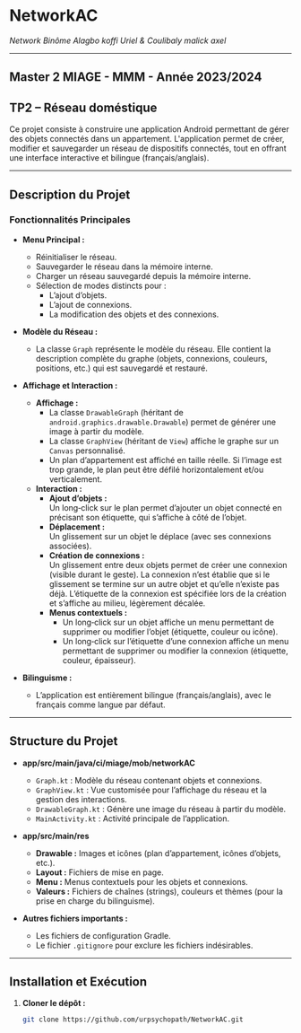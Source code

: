 # NetworkAC  
*Network Binôme Alagbo koffi Uriel & Coulibaly malick axel*

---

## Master 2 MIAGE - MMM - Année 2023/2024  
## TP2 – Réseau doméstique

Ce projet consiste à construire une application Android permettant de gérer des objets connectés dans un appartement. L'application permet de créer, modifier et sauvegarder un réseau de dispositifs connectés, tout en offrant une interface interactive et bilingue (français/anglais).

---

## Description du Projet

### Fonctionnalités Principales

- **Menu Principal :**
  - Réinitialiser le réseau.
  - Sauvegarder le réseau dans la mémoire interne.
  - Charger un réseau sauvegardé depuis la mémoire interne.
  - Sélection de modes distincts pour :
    - L’ajout d’objets.
    - L’ajout de connexions.
    - La modification des objets et des connexions.

- **Modèle du Réseau :**
  - La classe `Graph` représente le modèle du réseau. Elle contient la description complète du graphe (objets, connexions, couleurs, positions, etc.) qui est sauvegardé et restauré.

- **Affichage et Interaction :**
  - **Affichage :**  
    - La classe `DrawableGraph` (héritant de `android.graphics.drawable.Drawable`) permet de générer une image à partir du modèle.
    - La classe `GraphView` (héritant de `View`) affiche le graphe sur un `Canvas` personnalisé.
    - Un plan d’appartement est affiché en taille réelle. Si l’image est trop grande, le plan peut être défilé horizontalement et/ou verticalement.
  - **Interaction :**
    - **Ajout d’objets :**  
      Un long‑click sur le plan permet d’ajouter un objet connecté en précisant son étiquette, qui s’affiche à côté de l’objet.
    - **Déplacement :**  
      Un glissement sur un objet le déplace (avec ses connexions associées).
    - **Création de connexions :**  
      Un glissement entre deux objets permet de créer une connexion (visible durant le geste). La connexion n’est établie que si le glissement se termine sur un autre objet et qu’elle n’existe pas déjà. L’étiquette de la connexion est spécifiée lors de la création et s’affiche au milieu, légèrement décalée.
    - **Menus contextuels :**  
      - Un long‑click sur un objet affiche un menu permettant de supprimer ou modifier l’objet (étiquette, couleur ou icône).
      - Un long‑click sur l’étiquette d’une connexion affiche un menu permettant de supprimer ou modifier la connexion (étiquette, couleur, épaisseur).

- **Bilinguisme :**
  - L’application est entièrement bilingue (français/anglais), avec le français comme langue par défaut.

---

## Structure du Projet

- **app/src/main/java/ci/miage/mob/networkAC**  
  - `Graph.kt` : Modèle du réseau contenant objets et connexions.
  - `GraphView.kt` : Vue customisée pour l’affichage du réseau et la gestion des interactions.
  - `DrawableGraph.kt` : Génère une image du réseau à partir du modèle.
  - `MainActivity.kt` : Activité principale de l’application.

- **app/src/main/res**  
  - **Drawable :** Images et icônes (plan d’appartement, icônes d’objets, etc.).
  - **Layout :** Fichiers de mise en page.
  - **Menu :** Menus contextuels pour les objets et connexions.
  - **Valeurs :** Fichiers de chaînes (strings), couleurs et thèmes (pour la prise en charge du bilinguisme).

- **Autres fichiers importants :**
  - Les fichiers de configuration Gradle.
  - Le fichier `.gitignore` pour exclure les fichiers indésirables.

---

## Installation et Exécution

1. **Cloner le dépôt :**
   ```bash
   git clone https://github.com/urpsychopath/NetworkAC.git

